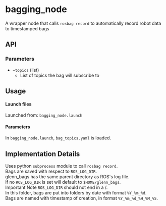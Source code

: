 # bagging_node

A wrapper node that calls `rosbag record` to automatically record robot data to timestamped bags

## API

### Parameters
* `~topics` (list)
    * List of topics the bag will subscribe to

## Usage

#### Launch files
Launched from: `bagging_node.launch`

#### Parameters
In `bagging_node.launch`, `bag_topics.yaml` is loaded.

## Implementation Details

Uses python `subprocess` module to call `rosbag record`.\
Bags are saved with respect to `ROS_LOG_DIR`.\
glenn_bags has the same parent directory as ROS's log file.\
If no `ROS_LOG_DIR` is set will default to `$HOME/glenn_bags`.\
Important Note `ROS_LOG_DIR` should not end in a /.\
In this folder, bags are put into folders by date with format `%Y_%m_%d`.  
Bags are named with timestamp of creation, in format `%Y_%m_%d_%H_%M_%S`.
